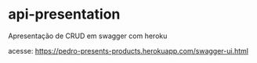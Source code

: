 # api-presentation


Apresentação de CRUD em swagger com heroku

acesse: https://pedro-presents-products.herokuapp.com/swagger-ui.html
